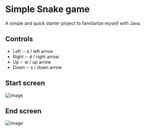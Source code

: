 # Simple Snake game

A simple and quick starter project to familiarize myself with Java.

## Controls

- Left  :- a / left arrow
- Right :- d / right arrow
- Up    :- w / up arrow
- Down  :- s / down arrow

## Start screen
![image](https://user-images.githubusercontent.com/68620206/212447746-ea44c19d-7f17-4845-8db6-fc13fcd5cfd4.png)

## End screen
![image](https://user-images.githubusercontent.com/68620206/212447704-57a3d735-92bc-44dd-838b-0843fa2976c3.png)
